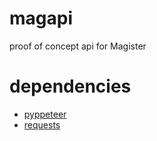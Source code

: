 # magapi
proof of concept api for Magister

# dependencies
- [pyppeteer](https://pypi.org/project/pyppeteer/)
- [requests](https://docs.python-requests.org/en/latest/index.html)
